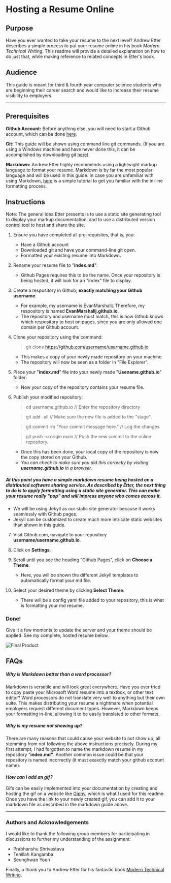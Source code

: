 # Hosting a Resume Online

## Purpose 
Have you ever wanted to take your resume to the next level? Andrew Etter describes a simple process to put your resume online in his book *Modern Technical Writing*. This readme will provide a detailed explanation on how to do just that, while making reference to related concepts in Etter's book.

## Audience
This guide is meant for third & fourth year computer science students who are beginning their career search and would like to increase their resume visibility to employers.

---
## Prerequisites
**Github Account:** Before anything else, you will need to start a Github account, which can be done [here](https://github.com/).

**Git:** This guide will be shown using command line git commands. (If you are using a Windows machine and have never done this, it can be accomplished by downloading git [here](https://git-scm.com/downloads)).

**Markdown:** Andrew Etter highly recommends using a lightwight markup language to format your resume. Markdown is by far the most popular language and will be used in this guide. In case you are unfamiliar with using Markdown, [here](https://www.markdowntutorial.com/) is a simple tutorial to get you familiar with the in-line formatting process.

## Instructions
Note: The general idea Etter presents is to use a static site generating tool to display your markup documentation, and to use a distributed version control tool to host and share the site.

1. Ensure you have completed all pre-requisites, that is, you:
	* Have a Github account
	* Downloaded git and have your command-line git open.
	* Formatted your existing resume into Markdown.

2. Rename your resume file to "**index.md**":
	* Github Pages requires this to be the name. Once your repository is being hosted, it will look for an "index" file to display.

3. Create a respository in Github, **exactly matching your Github username**:
	* For example, my username is EvanMarshallj. Therefore, my respository is named **EvanMarshallj.github.io**.
	* The repository and username must match, this is how Github knows which respository to host on pages, since you are only allowed one domain per Github account.

4. Clone your repository using the command:
	> git clone https://github.com/username/username.github.io
	* This makes a copy of your newly made repository on your machine.
	* The repository will now be seen as a folder in "File Explorer".

5. Place your "**index.md**" file into your newly made "**Usename.github.io**" folder:
	* Now your copy of the repository contains your resume file.

6. Publish your modified repository:
	> cd username.github.io // Enter the repository directory

	> git add -all // Make sure the new file is added to the "stage".

	> git commit -m "Your commit message here." // Log the changes

	> git push -u origin main // Push the new commit to the online repository.

	* Once this has been done, your local copy of the repository is now the copy stored on your Github.
	* *You can check to make sure you did this correctly by visiting **username.github.io** in a browser.*

##### At this point you have a simple markdown resume being hosted on a distributed software sharing service. As described by Etter, the next thing to do is to apply formatting using a static site generator. This can make your resume really "pop" and will impress anyone who comes across it.
* We will be using Jekyll as our static site generator because it works seamlessly with Github pages.
* Jekyll can be customized to create much more intricate static websites than shown in this guide.

7. Visit Github.com, navigate to your repository **username/username.github.io**.

8. Click on **Settings**.

9. Scroll until you see the heading "Github Pages", click on **Choose a Theme**:
	* Here, you will be shown the different Jekyll templates to automatically format your md file.

10. Select your desired theme by clicking **Select Theme**:
	* There will be a config yaml file added to your repository, this is what is formatting your md resume.

### Done! 
Give it a few moments to update the server and your theme should be applied. See my complete, hosted resume below.

![Final Product](https://media.giphy.com/media/XIrTo38GTZjMNAKCe5/giphy.gif)

## FAQs

##### *Why is Markdown better than a word processor?* 
Markdown is versatile and will look great everywhere. Have you ever tried to copy paste your Microsoft Word resume into a textbox, or other text editor? Word processors do not translate very well to anything but their own suite. This makes distributing your resume a nightmare when potential employers request different document types. However, Markdown keeps your formatting in-line, allowing it to be easily translated to other formats.

##### *Why is my resume not showing up?*
There are many reasons that could cause your website to not show up, all stemming from not following the above instructions precisely. During my first attempt, I had forgotten to name the markdown resume in my repository "**index.md"**. Another common issue could be that your repository is named incorrectly (it must exaxctly match your github account name).

#### *How can I add an gif?*
Gifs can be easily implemented into your documentation by creating and hosting the gif on a website like [Giphy](https://giphy.com/), which is what I used for this readme. Once you have the link to your newly created gif, you can add it to your markdown file as described in the markdown guide above.

---
### Authors and Acknowledgements
I would like to thank the following group members for participating in discussions to further my understanding of the assignment:

* Prabhanshu Shrivastava
* Tehillah Kangamba
* Seunghwan Youn

Finally, a thank you to Andrew Etter for his fantastic book [Modern Technical Writing](https://www.amazon.ca/Modern-Technical-Writing-Introduction-Documentation-ebook/dp/B01A2QL9SS).
